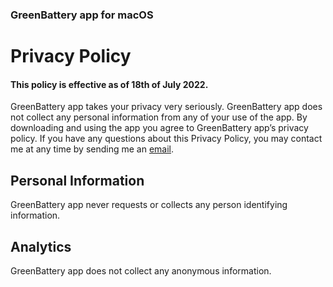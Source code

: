 ### GreenBattery app for macOS

# Privacy Policy
#### This policy is effective as of 18th of July 2022.
GreenBattery app takes your privacy very seriously.
GreenBattery app does not collect any personal information from any of your use of the app.
By downloading and using the app you agree to GreenBattery app’s privacy policy.
If you have any questions about this Privacy Policy, you may contact me at any time by sending me an [email](mailto:greenbattery.app.macos@gmail.com).

## Personal Information
GreenBattery app never requests or collects any person identifying information.

## Analytics
GreenBattery app does not collect any anonymous information.
